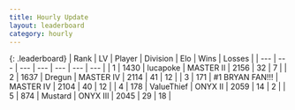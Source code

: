 ```yaml
---
title: Hourly Update
layout: leaderboard
category: hourly
---
```


{: .leaderboard}
| Rank | LV | Player | Division | Elo | Wins | Losses |
| --- | --- | --- | --- | --- | --- | --- |
| <span data-change="0">1</span> | 1430 | <span title="ID: 41925">lucapoke</span> | MASTER II | <span data-change="0">2156</span> | <span data-change="0">32</span> | <span data-change="0">7</span> |
| <span data-change="0">2</span> | 1637 | <span title="ID: 337810">Dregun</span> | MASTER IV | <span data-change="0">2114</span> | <span data-change="0">41</span> | <span data-change="0">12</span> |
| <span data-change="0">3</span> | 171 | <span title="ID: 756342">#1 BRYAN FAN!!!</span> | MASTER IV | <span data-change="37">2104</span> | <span data-change="4">40</span> | <span data-change="0">12</span> |
| <span data-change="11">4</span> | 178 | <span title="ID: 497604">ValueThief</span> | ONYX II | <span data-change="72">2059</span> | <span data-change="7">14</span> | <span data-change="0">2</span> |
| <span data-change="0">5</span> | 874 | <span title="ID: 611082">Mustard</span> | ONYX III | <span data-change="0">2045</span> | <span data-change="0">29</span> | <span data-change="0">18</span> |